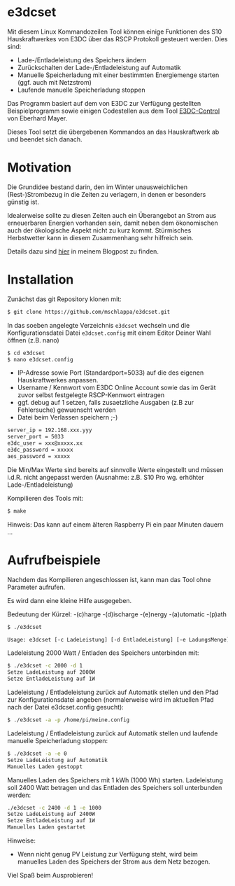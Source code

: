 # e3dcset


Mit diesem Linux Kommandozeilen Tool können einige Funktionen des S10 Hauskraftwerkes von E3DC über das RSCP Protokoll gesteuert werden. Dies sind:

- Lade-/Entladeleistung des Speichers ändern
- Zurückschalten der Lade-/Entladeleistung auf Automatik
- Manuelle Speicherladung mit einer bestimmten Energiemenge starten (ggf. auch mit Netzstrom)
- Laufende manuelle Speicherladung stoppen

Das Programm basiert auf dem von E3DC zur Verfügung gestellten Beispielprogramm sowie 
einigen Codestellen aus dem Tool [E3DC-Control] von Eberhard Mayer.

Dieses Tool setzt die übergebenen Kommandos an das Hauskraftwerk ab und beendet sich danach.  

# Motivation

Die Grundidee bestand darin, den im Winter unausweichlichen (Rest-)Strombezug in die Zeiten zu verlagern, in denen er besonders günstig ist. 

Idealerweise sollte zu diesen Zeiten auch ein Überangebot an Strom aus erneuerbaren Energien vorhanden sein, damit neben dem ökonomischen auch der ökologische Aspekt nicht zu kurz kommt. Stürmisches Herbstwetter kann in diesem Zusammenhang sehr hilfreich sein.

 Details dazu sind [hier] in meinem Blogpost zu finden.

# Installation

Zunächst das git Repository klonen mit:

```sh
$ git clone https://github.com/mschlappa/e3dcset.git
```
In das soeben angelegte Verzeichnis ``e3dcset`` wechseln und die Konfigurationsdatei Datei ``e3dcset.config`` mit einem Editor Deiner Wahl öffnen (z.B. nano)

```sh
$ cd e3dcset
$ nano e3dcset.config
```

- IP-Adresse sowie Port (Standardport=5033) auf die des eigenen Hauskraftwerkes anpassen.
- Username / Kennwort vom E3DC Online Account sowie das im Gerät zuvor selbst festgelegte RSCP-Kennwort eintragen 
- ggf. debug auf 1 setzen, falls zusaetzliche Ausgaben (z.B zur Fehlersuche) gewuenscht werden
- Datei beim Verlassen speichern ;-)

```sh
server_ip = 192.168.xxx.yyy
server_port = 5033
e3dc_user = xxx@xxxxx.xx
e3dc_password = xxxxx
aes_password = xxxxx
```
Die Min/Max Werte sind bereits auf sinnvolle Werte eingestellt und müssen i.d.R. nicht angepasst werden (Ausnahme: z.B. S10 Pro wg. erhöhter Lade-/Entladeleistung)


Kompilieren des Tools mit:

```sh
$ make
```
Hinweis: Das kann auf einem älteren Raspberry Pi ein paar Minuten dauern ...

# Aufrufbeispiele

Nachdem das Kompilieren angeschlossen ist, kann man das Tool ohne Parameter aufrufen.

Es wird dann eine kleine Hilfe ausgegeben.

Bedeutung der Kürzel:
-(c)harge
-(d)ischarge
-(e)nergy
-(a)utomatic
-(p)ath

```sh
$ ./e3dcset

Usage: e3dcset [-c LadeLeistung] [-d EntladeLeistung] [-e LadungsMenge] [-a] [-p Pfad zur Konfigurationsdatei]
```

Ladeleistung 2000 Watt / Entladen des Speichers unterbinden mit:

```sh
$ ./e3dcset -c 2000 -d 1
Setze LadeLeistung auf 2000W 
Setze EntladeLeistung auf 1W
```

Ladeleistung / Entladeleistung zurück auf Automatik stellen und den Pfad zur Konfigurationsdatei angeben (normalerweise wird im aktuellen Pfad nach der Datei e3dcset.config gesucht):

```sh
$ ./e3dcset -a -p /home/pi/meine.config
```
Ladeleistung / Entladeleistung zurück auf Automatik stellen und laufende manuelle Speicherladung stoppen:

```sh
$ ./e3dcset -a -e 0
Setze LadeLeistung auf Automatik
Manuelles Laden gestoppt
```

Manuelles Laden des Speichers mit 1 kWh (1000 Wh) starten. 
Ladeleistung soll 2400 Watt betragen und das Entladen des Speichers soll unterbunden werden:

```sh
./e3dcset -c 2400 -d 1 -e 1000
Setze LadeLeistung auf 2400W 
Setze EntladeLeistung auf 1W
Manuelles Laden gestartet
```

Hinweise: 

- Wenn nicht genug PV Leistung zur Verfügung steht, wird beim manuelles Laden des Speichers der Strom aus dem Netz bezogen.


Viel Spaß beim Ausprobieren!


[hier]: https://elektromobilitaet-duelmen.de/2019/11/22/winter-is-coming/   
[E3DC-Control]: https://github.com/Eba-M/E3DC-Control/  
 
